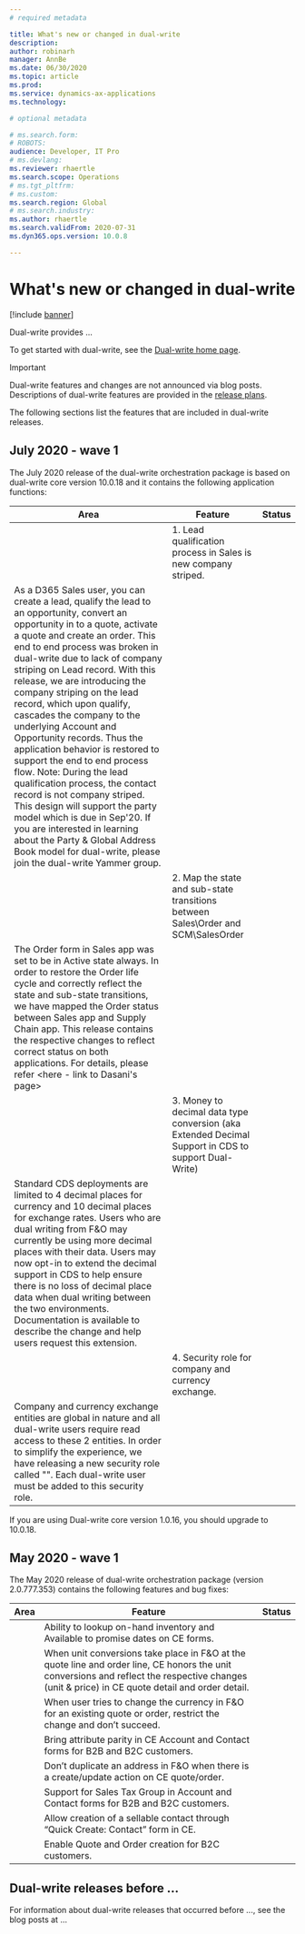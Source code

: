 ```yaml
---
# required metadata

title: What's new or changed in dual-write
description:  
author: robinarh
manager: AnnBe
ms.date: 06/30/2020
ms.topic: article
ms.prod: 
ms.service: dynamics-ax-applications
ms.technology: 

# optional metadata

# ms.search.form: 
# ROBOTS: 
audience: Developer, IT Pro
# ms.devlang:
ms.reviewer: rhaertle
ms.search.scope: Operations
# ms.tgt_pltfrm: 
# ms.custom: 
ms.search.region: Global
# ms.search.industry: 
ms.author: rhaertle
ms.search.validFrom: 2020-07-31
ms.dyn365.ops.version: 10.0.8

---
```


# What's new or changed in dual-write

[!include [banner](../../includes/banner.md)]

Dual-write provides ...

To get started with dual-write, see the [Dual-write home page](dual-write-home-page.md).

> [!IMPORTANT]
> Dual-write features and changes are not announced via blog posts. Descriptions of dual-write features are provided in the [release plans](https://go.microsoft.com/fwlink/?linkid=2010158). 

The following sections list the features that are included in dual-write releases.

## July 2020 - wave 1

The July 2020 release of the dual-write orchestration package is based on dual-write core version 10.0.18 and it contains the following application functions:

| Area | Feature |Status |
|------|---------|-------|
|      | 	1. Lead qualification process in Sales is new company striped.  
	As a D365 Sales user, you can create a lead, qualify the lead to an opportunity, convert an opportunity in to a quote, activate a quote and create an order. This end to end process was broken in dual-write due to lack of company striping on Lead record. With this release, we are introducing the company striping on the lead record, which upon qualify, cascades the company to the underlying Account and Opportunity records. Thus the application behavior is restored to support the end to end process flow. Note: During the lead qualification process, the contact record is not company striped. This design will support the party model which is due in Sep'20. If you are interested in learning about the Party & Global Address Book model for dual-write, please join the dual-write Yammer group. | |
|         | 	2. Map the state and sub-state transitions between Sales\Order and SCM\SalesOrder
	The Order form in Sales app was set to be in Active state always. In order to restore the Order life cycle and correctly reflect the state and sub-state transitions, we have mapped the Order status between Sales app and Supply Chain app. This release contains the respective changes to reflect correct status on both applications. For details, please refer <here - link to Dasani's page> |      |  
|  | 	3. Money to decimal data type conversion (aka Extended Decimal Support in CDS to support Dual-Write)
	Standard CDS deployments are limited to 4 decimal places for currency and 10 decimal places for exchange rates. Users who are dual writing from F&O may currently be using more decimal places with their data. Users may now opt-in to extend the decimal support in CDS to help ensure there is no loss of decimal place data when dual writing between the two environments. Documentation is available to describe the change and help users request this extension.  |  |
|  | 	4. Security role for company and currency exchange. 
	Company and currency exchange entities are global in nature and all dual-write users require read access to these 2 entities. In order to simplify the experience, we have releasing a new security role called "". Each dual-write user must be added to this security role.   |  |

If you are using Dual-write core version 1.0.16, you should upgrade to 10.0.18. 

## May 2020 - wave 1

The May 2020 release of dual-write orchestration package (version 2.0.777.353) contains the following features and bug fixes: 

| Area | Feature |Status |
|------|---------|-------|
|  | 	Ability to lookup on-hand inventory and Available to promise dates on CE forms. |  |
|  | 	When unit conversions take place in F&O at the quote line and order line, CE honors the unit conversions and reflect the respective changes (unit & price) in CE quote detail and order detail. |  |
|  | 	When user tries to change the currency in F&O for an existing quote or order, restrict the change and don’t succeed.   |  |
|  | 	Bring attribute parity in CE Account and Contact forms for B2B and B2C customers.  |  |
|  | 	Don’t duplicate an address in F&O when there is a create/update action on CE quote/order.  |  |
|  | 	Support for Sales Tax Group in Account and Contact forms for B2B and B2C customers. |  |
|  | 	Allow creation of a sellable contact through “Quick Create: Contact” form in CE. |  |
|  | Enable Quote and Order creation for B2C customers. |  |

## Dual-write releases before ...

For information about dual-write releases that occurred before ..., see the blog posts at ...
